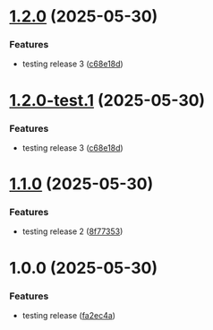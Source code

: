 # [1.2.0](https://github.com/mckeea/repo-final/compare/v1.1.0...v1.2.0) (2025-05-30)


### Features

* testing release 3 ([c68e18d](https://github.com/mckeea/repo-final/commit/c68e18d77ed2a4ce3297c5457202a8bda46c6184))

# [1.2.0-test.1](https://github.com/mckeea/repo-final/compare/v1.1.0...v1.2.0-test.1) (2025-05-30)


### Features

* testing release 3 ([c68e18d](https://github.com/mckeea/repo-final/commit/c68e18d77ed2a4ce3297c5457202a8bda46c6184))

# [1.1.0](https://github.com/mckeea/repo-final/compare/v1.0.0...v1.1.0) (2025-05-30)


### Features

* testing release 2 ([8f77353](https://github.com/mckeea/repo-final/commit/8f77353172e01eafc94e401e2cb7197bc6552281))

# 1.0.0 (2025-05-30)


### Features

* testing release ([fa2ec4a](https://github.com/mckeea/repo-final/commit/fa2ec4a084c73229ad50a7bb7336d6df93b4de27))
